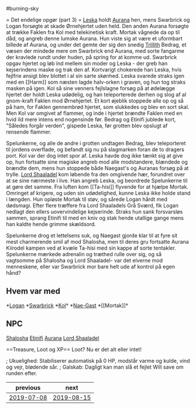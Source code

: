 #burning-sky

= Det endelige opgør (part 3) =
[Leska](./Leska.md) holdt [Aurana](./Aurana%20Kiirodel.md) hen, mens Swarbrick og Logan forsøgte at skade Ørnehjertet uden held. Den anden Aurana forsøgte at trække Faklen fra Kol med telekinetisk kraft. Mortak vågnede da op til dåd, og angreb denne lumske Aurana. Hun viste sig at være et uformbart billede af Aurana, og under det gemte der sig den snedig [Trillith](./Trillith.md) Bedrag, et væsen der mindede mere om Swarbrick end Aurana, med sorte fangarme der kravlede rundt under huden, på spring for at komme ud. Swarbrick opgav hjertet og løb ind mellem sin moder og Leska - der greb han kejserindens maske og trak den af. Kortvarigt chokerede han Leska, hvis fejlfrie ansigt blev blottet i al sin sarte skønhed. Leska svarede straks igen med en [[Harm]] som næsten lagde halv-orken i graven, og hun tog straks masken på igen. Kol så sine venners fejlslagne forsøg på at ødelægge hjertet der holdt Leska udødelig, og han teleporterede derhen og slog af al gnom-kraft Faklen mod Ørnehjertet. Et kort øjeblik stoppede alle op og så på ham, for Faklen gennembrød hjertet, som slukkedes og blev en sort skal. Men Kol var omgivet af flammer, og inde i hjertet brændte Faklen med en hvid ild mere intens end nogensinde før. Bedrag og Etinifi jublede kort, "Således forgår verden", gispede Leska, før grotten blev opslugt af rensende flammer. 

Spelunkerne, og alle de andre i grotten undtagen Bedrag, blev teleporteret til jordens overflade, og befandt sig nu på slagmarken foran de to dragers port. Kol var der dog intet spor af. Leska havde dog ikke tænkt sig at give op, hun fortsatte sine magiske angreb mod alle modstandere, blændede og brændte dem, mens hun stoppede både Naegast's og Auranas forsøg på at trylle. [Lord Shaaladel](./Lord%20Shaaladel.md) kom løbende fra den omgivende hær, forundret over at se sine nærmeste i live. Han angreb Leska, og beordrede Spelunkerne til at gøre det samme. Fra luften kom [[Ta-hisi]] flyvende for at hjælpe Mortak. Omringet af krigere, og uden sin udødelighed, kunne Leska ikke holde stand i længden. Hun opløste Mortak til støv, og sårede Logan hårdt med dødsmagi. Efter flere træffere fra Lord Shaaladels Grå Sværd, fik Logan nedlagt den ellers uovervindelige kejserinde. Straks hun sank forsvarsløs sammen, sprang Etinifi til med en kniv og stak hende utallige gange mens han kaldte hende grimme skældsord. 

Spelunkerne drog et lettelsens suk, og Naegast gjorde klar til at fyre sit mest charmerende smil af mod Shalosha, men til deres gru fortsatte Aurana Kiirodel kampen ved at kvæle Ta-hisi med sin kappe af sorte tentakler. Spelunkerne mærkede adrenalin og træthed rulle over sig, og så vagtsomme på Shalosha og Lord Shaaladel- var det elverne mod menneskene, eller var Swarbrick mor bare helt ude af kontrol på egen hånd?


## Hvem var med
*[Logan](./Logan.md)
*[Swarbrick](./Swarbrick%20Everwood.md)
*[Kol](./Kol%20Hakkavod.md)†
*[Nae-Gast](./Nae-Gast%20Oldknist.md)
*[[Mortak]]†


## NPC
[Shalosha](./Shalosha.md)
[Etinifi](./Etinifi.md)
[Aurana](./Aurana%20Kiirodel.md)
[Lord Shaaladel](./Lord%20Shaaladel.md)

==Treasure, Loot og XP==
Loot? Nu er det alt eller intet!



; Ukuelighed: Stabiliserer automatisk på 0 HP, modstår varme og kulde, vind og vejr, blødende sår.
; Galskab: Dagligt kan man slå et fejlet Will save om runden efter.

| previous | next |
| --- | --- |
| [2019-07-08](./2019-07-08.md) | [2019-08-15](./2019-08-15.md) |

